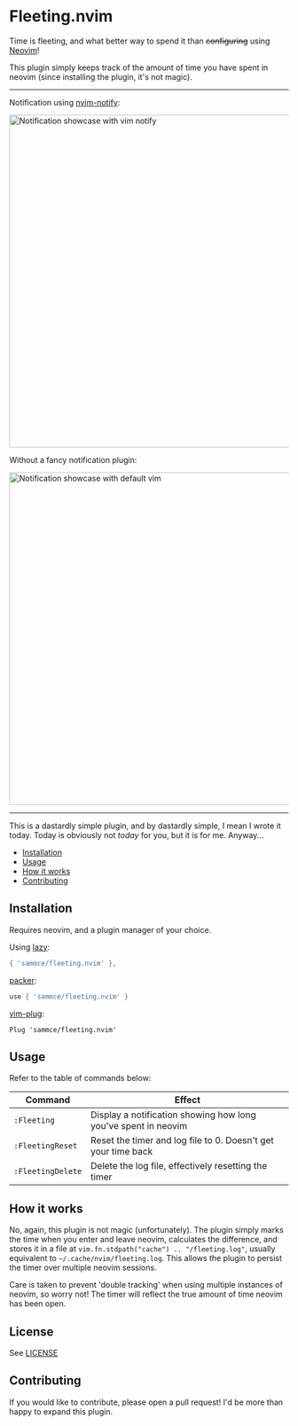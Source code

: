 # Fleeting.nvim

Time is fleeting, and what better way to spend it than ~~configuring~~ using [Neovim](https://github.com/neovim/neovim)!

This plugin simply keeps track of the amount of time you have spent in neovim (since installing the plugin, it's not magic).

---

Notification using [nvim-notify](https://github.com/rcarriga/nvim-notify):

<img width="600" alt="Notification showcase with vim notify" src="https://github.com/sammce/fleeting.nvim/assets/78268167/bb05b827-dba4-4d0e-8738-f2f5814d4f0f">

Without a fancy notification plugin:

<img width="600" alt="Notification showcase with default vim" src="https://github.com/sammce/fleeting.nvim/assets/78268167/2724f037-22bb-4023-8b70-ed04d2239723">

---

This is a dastardly simple plugin, and by dastardly simple, I mean I wrote it today.
Today is obviously not _today_ for you, but it is for me. Anyway...

- [Installation](#installation)
- [Usage](#usage)
- [How it works](#how-it-works)
- [Contributing](#contributing)

## Installation

Requires neovim, and a plugin manager of your choice.

Using [lazy](https://github.com/folke/lazy.nvim):

```lua
{ 'sammce/fleeting.nvim' },
```

[packer](https://github.com/wbthomason/packer.nvim):

```lua
use { 'sammce/fleeting.nvim' }
```

[vim-plug](https://github.com/junegunn/vim-plug):

```vim
Plug 'sammce/fleeting.nvim'
```

## Usage

Refer to the table of commands below:

| Command           | Effect                                                          |
| ----------------- | --------------------------------------------------------------- |
| `:Fleeting`       | Display a notification showing how long you've spent in neovim |
| `:FleetingReset`  | Reset the timer and log file to 0. Doesn't get your time back   |
| `:FleetingDelete` | Delete the log file, effectively resetting the timer            |

## How it works

No, again, this plugin is not magic (unfortunately). The plugin simply marks the time when you enter and leave neovim, calculates the difference, and stores it in a file at `vim.fn.stdpath("cache") .. "/fleeting.log"`, usually equivalent to `~/.cache/nvim/fleeting.log`. This allows the plugin to persist the timer over multiple neovim sessions.

Care is taken to prevent 'double tracking' when using multiple instances of neovim, so worry not! The timer will reflect the true amount of time neovim has been open.

## License

See [LICENSE](https://github.com/sammce/fleeting.nvim/blob/main/LICENSE)

## Contributing

If you would like to contribute, please open a pull request! I'd be more than happy to expand this plugin.
